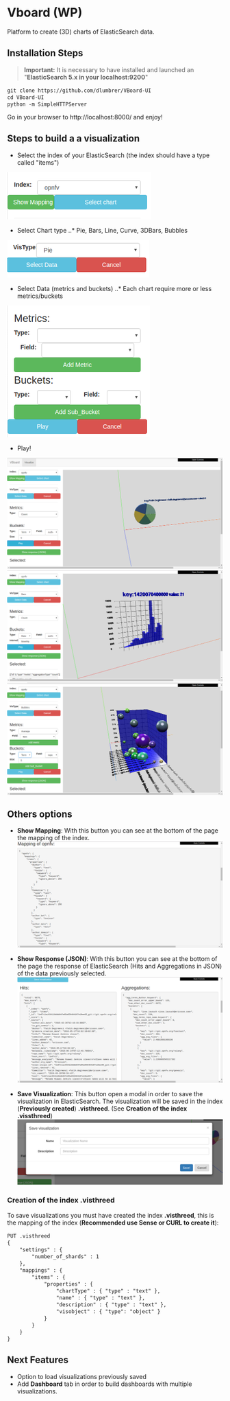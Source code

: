 # Vboard (WP)
Platform to create (3D) charts of ElasticSearch data.

## Installation Steps

> **Important:** It is necessary to have installed and launched an  "**ElasticSearch 5.x in your localhost:9200**"
```
git clone https://github.com/dlumbrer/VBoard-UI
cd VBoard-UI
python -m SimpleHTTPServer
```

Go in your browser to http://localhost:8000/ and enjoy!


## Steps to build a a visualization

* Select the index of your ElasticSearch (the index should have a type called "items")

![Screenshot](images/selectindex.png)

* Select Chart type
..* Pie, Bars, Line, Curve, 3DBars, Bubbles

![Screenshot](images/selectvistype.png)

* Select Data (metrics and buckets)
..* Each chart require more or less metrics/buckets

![Screenshot](images/selectdata.png)

* Play!

![Screenshot](images/example1.png)
![Screenshot](images/example2.png)
![Screenshot](images/example3.png)


## Others options

* **Show Mapping**: With this button you can see at the bottom of the page the mapping of the index.
![Screenshot](images/examplemapping.png)

* **Show Response (JSON)**: With this button you can see at the bottom of the page the response of ElasticSearch (Hits and Aggregations in JSON) of the data previously selected.
![Screenshot](images/exampleresponse.png)

* **Save Visualization**: This button open a modal in order to save the visualization in ElasticSearch. The visualization will be saved in the index (**Previously created**) **.visthreed**. (See __Creation of the index .vissthreed__)
![Screenshot](images/examplesave.png)


### Creation of the index .visthreed

To save visualizations you must have created the index **.visthreed**, this is the mapping of the index (__Recommended use Sense or CURL to create it__):

```
PUT .visthreed
{
    "settings" : {
        "number_of_shards" : 1
    },
    "mappings" : {
        "items" : {
            "properties" : {
                "chartType" : { "type" : "text" },
                "name" : { "type" : "text" },
                "description" : { "type" : "text" },
                "visobject" : { "type": "object" }
            }
        }
    }
}
```

## Next Features

* Option to load visualizations previously saved
* Add **Dashboard** tab in order to build dashboards with multiple visualizations.
